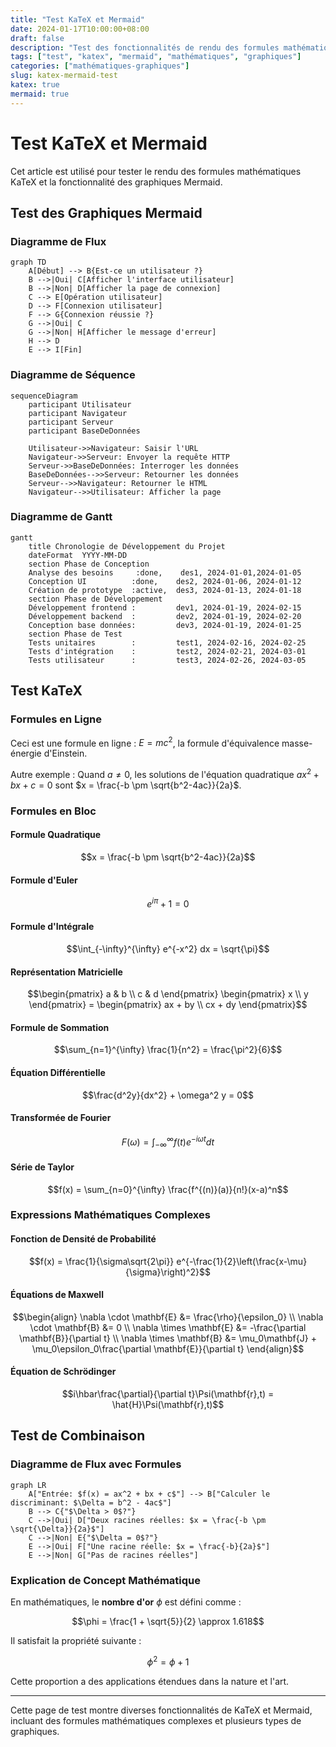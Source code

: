 ```yaml
---
title: "Test KaTeX et Mermaid"
date: 2024-01-17T10:00:00+08:00
draft: false
description: "Test des fonctionnalités de rendu des formules mathématiques KaTeX et des graphiques Mermaid"
tags: ["test", "katex", "mermaid", "mathématiques", "graphiques"]
categories: ["mathématiques-graphiques"]
slug: katex-mermaid-test
katex: true
mermaid: true
---
```


# Test KaTeX et Mermaid

Cet article est utilisé pour tester le rendu des formules mathématiques KaTeX et la fonctionnalité des graphiques Mermaid.

## Test des Graphiques Mermaid

### Diagramme de Flux

```mermaid
graph TD
    A[Début] --> B{Est-ce un utilisateur ?}
    B -->|Oui| C[Afficher l'interface utilisateur]
    B -->|Non| D[Afficher la page de connexion]
    C --> E[Opération utilisateur]
    D --> F[Connexion utilisateur]
    F --> G{Connexion réussie ?}
    G -->|Oui| C
    G -->|Non| H[Afficher le message d'erreur]
    H --> D
    E --> I[Fin]
```

### Diagramme de Séquence

```mermaid
sequenceDiagram
    participant Utilisateur
    participant Navigateur
    participant Serveur
    participant BaseDeDonnées

    Utilisateur->>Navigateur: Saisir l'URL
    Navigateur->>Serveur: Envoyer la requête HTTP
    Serveur->>BaseDeDonnées: Interroger les données
    BaseDeDonnées-->>Serveur: Retourner les données
    Serveur-->>Navigateur: Retourner le HTML
    Navigateur-->>Utilisateur: Afficher la page
```

### Diagramme de Gantt

```mermaid
gantt
    title Chronologie de Développement du Projet
    dateFormat  YYYY-MM-DD
    section Phase de Conception
    Analyse des besoins     :done,    des1, 2024-01-01,2024-01-05
    Conception UI          :done,    des2, 2024-01-06, 2024-01-12
    Création de prototype  :active,  des3, 2024-01-13, 2024-01-18
    section Phase de Développement
    Développement frontend :         dev1, 2024-01-19, 2024-02-15
    Développement backend  :         dev2, 2024-01-19, 2024-02-20
    Conception base données:         dev3, 2024-01-19, 2024-01-25
    section Phase de Test
    Tests unitaires        :         test1, 2024-02-16, 2024-02-25
    Tests d'intégration    :         test2, 2024-02-21, 2024-03-01
    Tests utilisateur      :         test3, 2024-02-26, 2024-03-05
```


## Test KaTeX

### Formules en Ligne

Ceci est une formule en ligne : $E = mc^2$, la formule d'équivalence masse-énergie d'Einstein.

Autre exemple : Quand $a \neq 0$, les solutions de l'équation quadratique $ax^2 + bx + c = 0$ sont $x = \frac{-b \pm \sqrt{b^2-4ac}}{2a}$.

### Formules en Bloc
#### Formule Quadratique
$$x = \frac{-b \pm \sqrt{b^2-4ac}}{2a}$$

#### Formule d'Euler
$$e^{i\pi} + 1 = 0$$

#### Formule d'Intégrale
$$\int_{-\infty}^{\infty} e^{-x^2} dx = \sqrt{\pi}$$

#### Représentation Matricielle
$$\begin{pmatrix} a & b \\ c & d \end{pmatrix} \begin{pmatrix} x \\ y \end{pmatrix} = \begin{pmatrix} ax + by \\ cx + dy \end{pmatrix}$$

#### Formule de Sommation
$$\sum_{n=1}^{\infty} \frac{1}{n^2} = \frac{\pi^2}{6}$$

#### Équation Différentielle
$$\frac{d^2y}{dx^2} + \omega^2 y = 0$$

#### Transformée de Fourier
$$F(\omega) = \int_{-\infty}^{\infty} f(t) e^{-i\omega t} dt$$

#### Série de Taylor
$$f(x) = \sum_{n=0}^{\infty} \frac{f^{(n)}(a)}{n!}(x-a)^n$$

### Expressions Mathématiques Complexes

#### Fonction de Densité de Probabilité
$$f(x) = \frac{1}{\sigma\sqrt{2\pi}} e^{-\frac{1}{2}\left(\frac{x-\mu}{\sigma}\right)^2}$$

#### Équations de Maxwell
$$\begin{align}
\nabla \cdot \mathbf{E} &= \frac{\rho}{\epsilon_0} \\
\nabla \cdot \mathbf{B} &= 0 \\
\nabla \times \mathbf{E} &= -\frac{\partial \mathbf{B}}{\partial t} \\
\nabla \times \mathbf{B} &= \mu_0\mathbf{J} + \mu_0\epsilon_0\frac{\partial \mathbf{E}}{\partial t}
\end{align}$$

#### Équation de Schrödinger
$$i\hbar\frac{\partial}{\partial t}\Psi(\mathbf{r},t) = \hat{H}\Psi(\mathbf{r},t)$$

## Test de Combinaison

### Diagramme de Flux avec Formules

```mermaid
graph LR
    A["Entrée: $f(x) = ax^2 + bx + c$"] --> B["Calculer le discriminant: $\Delta = b^2 - 4ac$"]
    B --> C{"$\Delta > 0$?"}
    C -->|Oui| D["Deux racines réelles: $x = \frac{-b \pm \sqrt{\Delta}}{2a}$"]
    C -->|Non| E{"$\Delta = 0$?"}
    E -->|Oui| F["Une racine réelle: $x = \frac{-b}{2a}$"]
    E -->|Non| G["Pas de racines réelles"]
```

### Explication de Concept Mathématique

En mathématiques, le **nombre d'or** $\phi$ est défini comme :

$$\phi = \frac{1 + \sqrt{5}}{2} \approx 1.618$$

Il satisfait la propriété suivante :

$$\phi^2 = \phi + 1$$

Cette proportion a des applications étendues dans la nature et l'art.

---

Cette page de test montre diverses fonctionnalités de KaTeX et Mermaid, incluant des formules mathématiques complexes et plusieurs types de graphiques.
